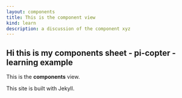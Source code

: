 ```yaml
---
layout: components
title: This is the component view
kind: learn
description: a discussion of the component xyz
---
```


## Hi this is my components sheet - pi-copter -  learning example ##

This is the **components** view.

This site is built with Jekyll.